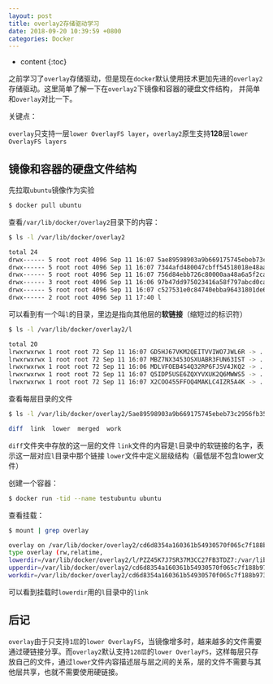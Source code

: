 ```yaml
---
layout: post
title: overlay2存储驱动学习
date: 2018-09-20 10:39:59 +0800
categories: Docker
---
```


* content
{:toc}

之前学习了`overlay`存储驱动，但是现在`docker`默认使用技术更加先进的`overlay2`存储驱动。这里简单了解一下在`overlay2`下镜像和容器的硬盘文件结构，
并简单和`overlay`对比一下。



关键点：

`overlay`只支持一层`lower OverlayFS layer`，`overlay2`原生支持**128**层`lower OverlayFS layers`

## 镜像和容器的硬盘文件结构

先拉取`ubuntu`镜像作为实验

```bash
$ docker pull ubuntu
```

查看`/var/lib/docker/overlay2`目录下的内容：

```bash
$ ls -l /var/lib/docker/overlay2

total 24
drwx------ 5 root root 4096 Sep 11 16:07 5ae89598903a9b669175745ebeb73c2956fb35ec11bec0f7f76a569e74e326a6
drwx------ 5 root root 4096 Sep 11 16:07 7344afd480047cbff54518018e48aa1c55d407ee3a92b6684d8a4f5329064cc6
drwx------ 5 root root 4096 Sep 11 16:07 756d84ebb726c80000aa48a6a5f2caf8c92c5f9588657239c9118c96438590d3
drwx------ 3 root root 4096 Sep 11 16:06 97b47dd975023416a58f797abcd0cae395b6ada32c2e239a1a8a60ea934761c9
drwx------ 5 root root 4096 Sep 11 16:07 c527531e0c84740ebba96431801de6f3c54a453b462fc2fd284fd8f05ea60b54
drwx------ 2 root root 4096 Sep 11 17:40 l
```

可以看到有一个叫`l`的目录，里边是指向其他层的**软链接**（缩短过的标识符）

```bash
$ ls -l /var/lib/docker/overlay2/l

total 20
lrwxrwxrwx 1 root root 72 Sep 11 16:07 GD5HJ67VKM2QEITVVIWO7JWL6R -> ../756d84ebb726c80000aa48a6a5f2caf8c92c5f9588657239c9118c96438590d3/diff
lrwxrwxrwx 1 root root 72 Sep 11 16:07 MBZ7NX3453OSXUABR3FUN63IST -> ../7344afd480047cbff54518018e48aa1c55d407ee3a92b6684d8a4f5329064cc6/diff
lrwxrwxrwx 1 root root 72 Sep 11 16:06 MDLVFOEB4S4Q32RP6FJSV4JKQ2 -> ../97b47dd975023416a58f797abcd0cae395b6ada32c2e239a1a8a60ea934761c9/diff
lrwxrwxrwx 1 root root 72 Sep 11 16:07 Q5IDP5USE6ZQXYVXUK2Q6MWWS5 -> ../c527531e0c84740ebba96431801de6f3c54a453b462fc2fd284fd8f05ea60b54/diff
lrwxrwxrwx 1 root root 72 Sep 11 16:07 X2COO455FFOQ4MAKLC4IZR5A4K -> ../5ae89598903a9b669175745ebeb73c2956fb35ec11bec0f7f76a569e74e326a6/diff
```

查看每层目录的文件

```bash
$ ls -l /var/lib/docker/overlay2/5ae89598903a9b669175745ebeb73c2956fb35ec11bec0f7f76a569e74e326a6

diff  link  lower  merged  work
```

`diff`文件夹中存放的这一层的文件
`link`文件的内容是`l`目录中的软链接的名字，表示这一层对应`l`目录中那个链接
`lower`文件中定义层级结构（最低层不包含lower文件）

创建一个容器：

```bash
$ docker run -tid --name testubuntu ubuntu
```

查看挂载：

```bash
$ mount | grep overlay

overlay on /var/lib/docker/overlay2/cd6d8354a160361b54930570f065c7f188b9734ef541a764d7983a12650c25a6/merged 
type overlay (rw,relatime,
lowerdir=/var/lib/docker/overlay2/l/PZZ45K7J7SR37M3CC27FB3TDZ7:/var/lib/docker/overlay2/l/Q5IDP5USE6ZQXYVXUK2Q6MWWS5:/var/lib/docker/overlay2/l/X2COO455FFOQ4MAKLC4IZR5A4K:/var/lib/docker/overlay2/l/MBZ7NX3453OSXUABR3FUN63IST:/var/lib/docker/overlay2/l/GD5HJ67VKM2QEITVVIWO7JWL6R:/var/lib/docker/overlay2/l/MDLVFOEB4S4Q32RP6FJSV4JKQ2,
upperdir=/var/lib/docker/overlay2/cd6d8354a160361b54930570f065c7f188b9734ef541a764d7983a12650c25a6/diff,
workdir=/var/lib/docker/overlay2/cd6d8354a160361b54930570f065c7f188b9734ef541a764d7983a12650c25a6/work)
```

可以看到挂载时`lowerdir`用的`l`目录中的`link`

## 后记

`overlay`由于只支持`1层`的`lower OverlayFS`，当镜像增多时，越来越多的文件需要通过硬链接分享。而`overlay2`默认支持`128层`的`lower OverlayFS`，这样每层只存放自己的文件，通过`lower`文件内容描述层与层之间的关系，层的文件不需要与其他层共享，也就不需要使用硬链接。